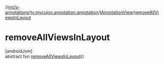 //[mcls-annotations](../../../index.md)/[tv.mycujoo.annotation.annotation](../index.md)/[IAnnotationView](index.md)/[removeAllViewsInLayout](remove-all-views-in-layout.md)

# removeAllViewsInLayout

[androidJvm]\
abstract fun [removeAllViewsInLayout](remove-all-views-in-layout.md)()
